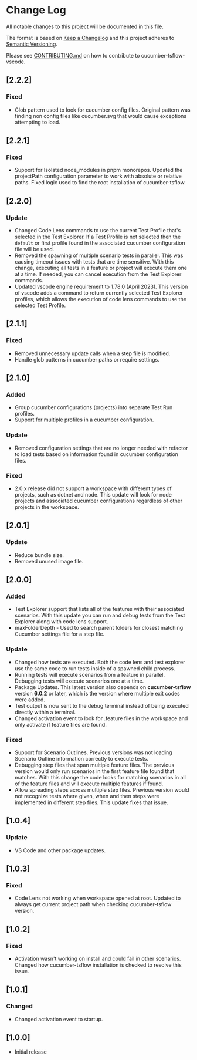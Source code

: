 # Change Log

All notable changes to this project will be documented in this file.

The format is based on [Keep a Changelog](http://keepachangelog.com/)
and this project adheres to [Semantic Versioning](http://semver.org/).

Please see [CONTRIBUTING.md](CONTRIBUTE.md) on how to contribute to cucumber-tsflow-vscode.

## [2.2.2]

### Fixed

- Glob pattern used to look for cucumber config files. Original pattern was finding non config files like cucumber.svg that would cause exceptions attempting to load.

## [2.2.1]

### Fixed

- Support for Isolated node_modules in pnpm monorepos. Updated the projectPath configuration parameter to work with absolute or relative paths. Fixed logic used to find the root installation of cucumber-tsflow.

## [2.2.0]

### Update

- Changed Code Lens commands to use the current Test Profile that's selected in the Test Explorer. If a Test Profile is not selected then the `default` or first profile found in the associated cucumber configuration file will be used.
- Removed the spawning of multiple scenario tests in parallel. This was causing timeout issues with tests that are time sensitive. With this change, executing all tests in a feature or project will execute them one at a time. If needed, you can cancel execution from the Test Explorer commands.
- Updated vscode engine requirement to 1.78.0 (April 2023). This version of vscode adds a command to return currently selected Test Explorer profiles, which allows the execution of code lens commands to use the selected Test Profile.

## [2.1.1]

### Fixed

- Removed unnecessary update calls when a step file is modified.
- Handle glob patterns in cucumber paths or require settings.

## [2.1.0]

### Added

- Group cucumber configurations (projects) into separate Test Run profiles.
- Support for multiple profiles in a cucumber configuration.

### Update

- Removed configuration settings that are no longer needed with refactor to load tests based on information found in cucumber configuration files.

### Fixed

- 2.0.x release did not support a workspace with different types of projects, such as dotnet and node. This update will look for node projects and associated cucumber configurations regardless of other projects in the workspace.

## [2.0.1]

### Update

- Reduce bundle size.
- Removed unused image file.

## [2.0.0]

### Added

- Test Explorer support that lists all of the features with their associated scenarios. With this update you can run and debug tests from the Test Explorer along with code lens support.
- maxFolderDepth - Used to search parent folders for closest matching Cucumber settings file for a step file.

### Update

- Changed how tests are executed. Both the code lens and test explorer use the same code to run tests inside of a spawned child process.
- Running tests will execute scenarios from a feature in parallel. Debugging tests will execute scenarios one at a time.
- Package Updates. This latest version also depends on **cucumber-tsflow** version **6.0.2** or later, which is the version where multiple exit codes were added.
- Test output is now sent to the debug terminal instead of being executed directly within a terminal.
- Changed activation event to look for .feature files in the workspace and only activate if feature files are found.

### Fixed

- Support for Scenario Outlines. Previous versions was not loading Scenario Outline information correctly to execute tests.
- Debugging step files that span multiple feature files. The previous version would only run scenarios in the first feature file found that matches. With this change the code looks for matching scenarios in all of the feature files and will execute multiple features if found.
- Allow spreading steps across multiple step files. Previous version would not recognize tests where given, when and then steps were implemented in different step files. This update fixes that issue.

## [1.0.4]

### Update

- VS Code and other package updates.

## [1.0.3]

### Fixed

- Code Lens not working when workspace opened at root. Updated to always get current project path when checking cucumber-tsflow version.

## [1.0.2]

### Fixed

- Activation wasn't working on install and could fail in other scenarios. Changed how cucumber-tsflow installation is checked to resolve this issue.

## [1.0.1]

### Changed

- Changed activation event to startup.

## [1.0.0]

- Initial release
